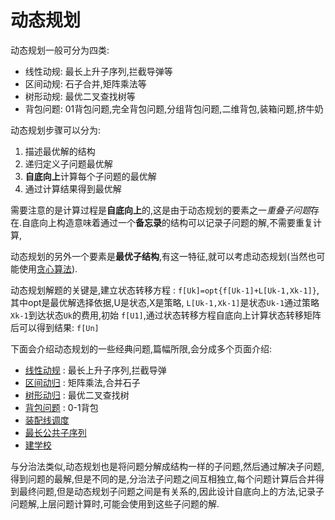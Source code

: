 # 动态规划

动态规划一般可分为四类:

* 线性动规: 最长上升子序列,拦截导弹等
* 区间动规: 石子合并,矩阵乘法等
* 树形动规: 最优二叉查找树等
* 背包问题: 01背包问题,完全背包问题,分组背包问题,二维背包,装箱问题,挤牛奶

动态规划步骤可以分为:

1. 描述最优解的结构
2. 递归定义子问题最优解
3. **自底向上**计算每个子问题的最优解
4. 通过计算结果得到最优解

需要注意的是计算过程是**自底向上**的,这是由于动态规划的要素之一*重叠子问题*存在.自底向上构造意味着通过一个**备忘录**的结构可以记录子问题的解,不需要重复计算,

动态规划的另外一个要素是**最优子结构**,有这一特征,就可以考虑动态规划(当然也可能使用[贪心算法](./greedy.md)).

动态规划解题的关键是,建立状态转移方程 : `f[Uk]=opt{f[Uk-1]+L[Uk-1,Xk-1]}`,其中opt是最优解选择依据,U是状态,X是策略, `L[Uk-1,Xk-1]`是状态`Uk-1`通过策略`Xk-1`到达状态`Uk`的费用,初始 `f[U1]`,通过状态转移方程自底向上计算状态转移矩阵后可以得到结果: `f[Un]`

下面会介绍动态规划的一些经典问题,篇幅所限,会分成多个页面介绍:

* [线性动规](./dynamic-programing/line.md) : 最长上升子序列,拦截导弹
* [区间动归](./dynamic-programing/region.md) : 矩阵乘法,合并石子
* [树形动归](./dynamic-programing/tree.md) : 最优二叉查找树
* [背包问题](./dynamic-programing/knapsack.md) : 0-1背包
* [装配线调度](./dynamic-programing/dispatch.md)
* [最长公共子序列](./dynamic-programing/lcs.md)
* [建学校](./dynamic-programing/build-school.md)

与分治法类似,动态规划也是将问题分解成结构一样的子问题,然后通过解决子问题,得到问题的最解,但是不同的是,分治法子问题之间互相独立,每个问题计算后合并得到最终问题,但是动态规划子问题之间是有关系的,因此设计自底向上的方法,记录子问题解,上层问题计算时,可能会使用到这些子问题的解.
